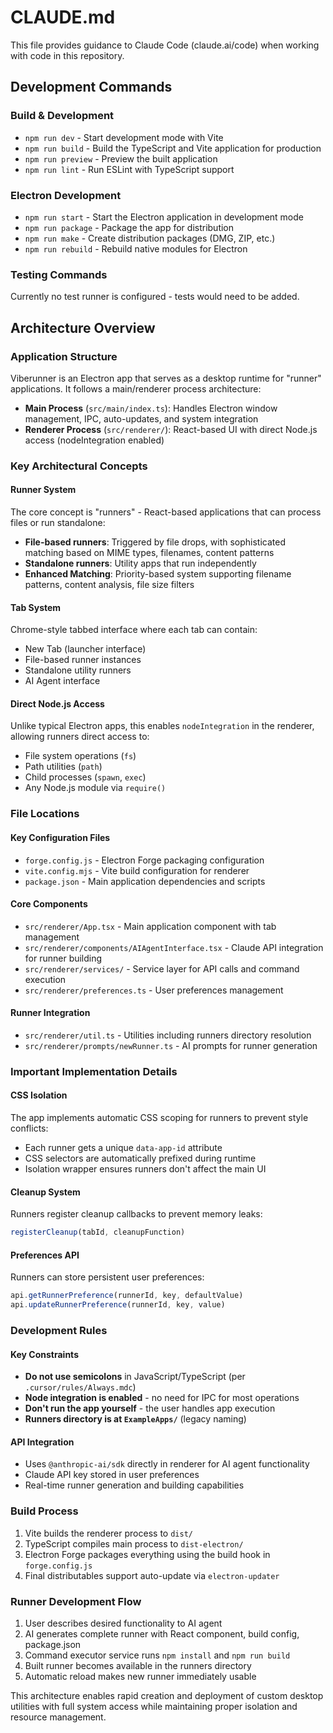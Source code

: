 # CLAUDE.md

This file provides guidance to Claude Code (claude.ai/code) when working with code in this repository.

## Development Commands

### Build & Development
- `npm run dev` - Start development mode with Vite
- `npm run build` - Build the TypeScript and Vite application for production
- `npm run preview` - Preview the built application
- `npm run lint` - Run ESLint with TypeScript support

### Electron Development
- `npm run start` - Start the Electron application in development mode
- `npm run package` - Package the app for distribution
- `npm run make` - Create distribution packages (DMG, ZIP, etc.)
- `npm run rebuild` - Rebuild native modules for Electron

### Testing Commands
Currently no test runner is configured - tests would need to be added.

## Architecture Overview

### Application Structure
Viberunner is an Electron app that serves as a desktop runtime for "runner" applications. It follows a main/renderer process architecture:

- **Main Process** (`src/main/index.ts`): Handles Electron window management, IPC, auto-updates, and system integration
- **Renderer Process** (`src/renderer/`): React-based UI with direct Node.js access (nodeIntegration enabled)

### Key Architectural Concepts

#### Runner System
The core concept is "runners" - React-based applications that can process files or run standalone:
- **File-based runners**: Triggered by file drops, with sophisticated matching based on MIME types, filenames, content patterns
- **Standalone runners**: Utility apps that run independently
- **Enhanced Matching**: Priority-based system supporting filename patterns, content analysis, file size filters

#### Tab System
Chrome-style tabbed interface where each tab can contain:
- New Tab (launcher interface)
- File-based runner instances
- Standalone utility runners
- AI Agent interface

#### Direct Node.js Access
Unlike typical Electron apps, this enables `nodeIntegration` in the renderer, allowing runners direct access to:
- File system operations (`fs`)
- Path utilities (`path`)
- Child processes (`spawn`, `exec`)
- Any Node.js module via `require()`

### File Locations

#### Key Configuration Files
- `forge.config.js` - Electron Forge packaging configuration
- `vite.config.mjs` - Vite build configuration for renderer
- `package.json` - Main application dependencies and scripts

#### Core Components
- `src/renderer/App.tsx` - Main application component with tab management
- `src/renderer/components/AIAgentInterface.tsx` - Claude API integration for runner building
- `src/renderer/services/` - Service layer for API calls and command execution
- `src/renderer/preferences.ts` - User preferences management

#### Runner Integration
- `src/renderer/util.ts` - Utilities including runners directory resolution
- `src/renderer/prompts/newRunner.ts` - AI prompts for runner generation

### Important Implementation Details

#### CSS Isolation
The app implements automatic CSS scoping for runners to prevent style conflicts:
- Each runner gets a unique `data-app-id` attribute
- CSS selectors are automatically prefixed during runtime
- Isolation wrapper ensures runners don't affect the main UI

#### Cleanup System
Runners register cleanup callbacks to prevent memory leaks:
```javascript
registerCleanup(tabId, cleanupFunction)
```

#### Preferences API
Runners can store persistent user preferences:
```javascript
api.getRunnerPreference(runnerId, key, defaultValue)
api.updateRunnerPreference(runnerId, key, value)
```

### Development Rules

#### Key Constraints
- **Do not use semicolons** in JavaScript/TypeScript (per `.cursor/rules/Always.mdc`)
- **Node integration is enabled** - no need for IPC for most operations
- **Don't run the app yourself** - the user handles app execution
- **Runners directory is at `ExampleApps/`** (legacy naming)

#### API Integration
- Uses `@anthropic-ai/sdk` directly in renderer for AI agent functionality
- Claude API key stored in user preferences
- Real-time runner generation and building capabilities

### Build Process
1. Vite builds the renderer process to `dist/`
2. TypeScript compiles main process to `dist-electron/`
3. Electron Forge packages everything using the build hook in `forge.config.js`
4. Final distributables support auto-update via `electron-updater`

### Runner Development Flow
1. User describes desired functionality to AI agent
2. AI generates complete runner with React component, build config, package.json
3. Command executor service runs `npm install` and `npm run build`
4. Built runner becomes available in the runners directory
5. Automatic reload makes new runner immediately usable

This architecture enables rapid creation and deployment of custom desktop utilities with full system access while maintaining proper isolation and resource management.
